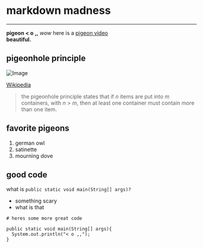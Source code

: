 # markdown madness
---
**pigeon < o ,,**
*wow* here is a [pigeon video](https://www.youtube.com/watch?v=u8QaavobKa0)\
**beautiful.**

## pigeonhole principle
![Image](https://upload.wikimedia.org/wikipedia/commons/thumb/5/5c/TooManyPigeons.jpg/800px-TooManyPigeons.jpg)

[Wikipedia](https://en.wikipedia.org/wiki/Pigeonhole_principle)
> the pigeonhole principle states that if *n* items are put into *m* containers, with *n* > *m*, then at least one container must contain more than one item.

## favorite pigeons
1. german owl
2. satinette
3. mourning dove

## good code
what is `public static void main(String[] args)?`
* something scary
* what is that

```
# heres some more great code

public static void main(String[] args){
  System.out.println("< o ,,");
}
```
